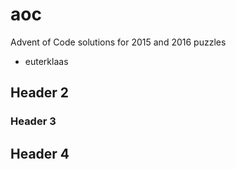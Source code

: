 # aoc
Advent of Code solutions for 2015 and 2016 puzzles

- euterklaas

## Header 2

### Header 3

## Header 4
